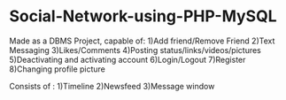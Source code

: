 # Social-Network-using-PHP-MySQL
Made as a DBMS Project, capable of:
1)Add friend/Remove Friend
2)Text Messaging 
3)Likes/Comments
4)Posting status/links/videos/pictures 
5)Deactivating and activating account 
6)Login/Logout
7)Register
8)Changing profile picture 

Consists of : 
1)Timeline
2)Newsfeed
3)Message window 
